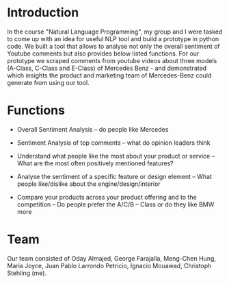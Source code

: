 # Introduction
In the course "Natural Language Programming", my group and I were tasked to come up with an idea for useful NLP tool and build a prototype in python code. We built a tool that allows to analyse not only the overall sentiment of Youtube comments but also provides below listed functions. For our prototype we scraped comments from youtube videos about three models (A-Class, C-Class and E-Class) of Mercedes Benz - and demonstrated which insights the product and marketing team of Mercedes-Benz could generate from using our tool.

# Functions
- Overall Sentiment Analysis – do people like Mercedes


- Sentiment Analysis of top comments – what do opinion leaders think


- Understand what people like the most about your product or service – What are the most often positively mentioned features?


- Analyse the sentiment of a specific feature or design element – What people like/dislike about the engine/design/interior


- Compare your products across your product offering and to the competition – Do people prefer the A/C/B – Class or do they like BMW more

# Team
Our team consisted of Oday Almajed, George Farajalla, Meng-Chen Hung, Maria Joyce, Juan Pablo Larrondo Petricio, Ignacio Mouawad, Christoph Stehling (me). 
